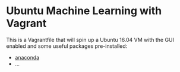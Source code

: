 # Ubuntu Machine Learning with Vagrant

This is a Vagrantfile that will spin up a Ubuntu 16.04 VM with the GUI enabled and some useful packages pre-installed:

* [anaconda](https://www.anaconda.com/)
* ...